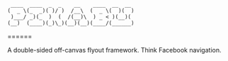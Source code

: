      ____  ____  _  _    __    ____  __  __ 
    (  _ \(_  _)( )/ )  /__\  (  _ \(  )(  )
     )___/ _)(_  )  (  /(__)\  ) _ < )(__)( 
    (__)  (____)(_)\_)(__)(__)(____/(______)
======

A double-sided off-canvas flyout framework. Think Facebook navigation.
